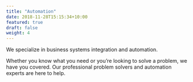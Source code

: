 ```yaml
---
title: "Automation"
date: 2018-11-28T15:15:34+10:00
featured: true
draft: false
weight: 4
---
```


We specialize in business systems integration and automation.

Whether you know what you need or you’re looking to solve a problem, we have you covered. Our professional problem solvers and automation experts are here to help.
